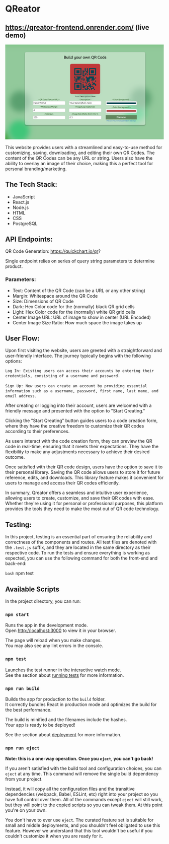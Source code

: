 # QReator 
## https://qreator-frontend.onrender.com/ (live demo)

![GUI](QreatorUI.png)

This website provides users with a streamlined and easy-to-use method for customizing, saving, downloading, and editing their own QR Codes. The content of the QR Codes can be any URL or string. Users also have the ability to overlay an image of their choice, making this a perfect tool for personal branding/marketing.

## The Tech Stack:
- JavaScript
- React.js
- Node.js
- HTML
- CSS
- PostgreSQL

## API Endpoints:

QR Code Generation: 
https://quickchart.io/qr?

Single endpoint relies on series of query string parameters to determine product.

### Parameters:

- Text: Content of the QR Code (can be a URL or any other string)
- Margin: Whitespace around the QR Code
- Size: Dimensions of QR Code
- Dark: Hex Color code for the (normally) black QR grid cells
- Light: Hex Color code for the (normally) white QR grid cells
- Center Image URL: URL of image to show in center (URL Encoded)
- Center Image Size Ratio: How much space the image takes up

## User Flow:

Upon first visiting the website, users are greeted with a straightforward and user-friendly interface. The journey typically begins with the following options:

    Log In: Existing users can access their accounts by entering their credentials, consisting of a username and password.

    Sign Up: New users can create an account by providing essential information such as a username, password, first name, last name, and email address.

After creating or logging into their account, users are welcomed with a friendly message and presented with the option to "Start Qreating."

Clicking the "Start Qreating" button guides users to a code creation form, where they have the creative freedom to customize their QR codes according to their preferences.

As users interact with the code creation form, they can preview the QR code in real-time, ensuring that it meets their expectations. They have the flexibility to make any adjustments necessary to achieve their desired outcome.

Once satisfied with their QR code design, users have the option to save it to their personal library. Saving the QR code allows users to store it for future reference, edits, and downloads. This library feature makes it convenient for users to manage and access their QR codes efficiently.

In summary, Qreator offers a seamless and intuitive user experience, allowing users to create, customize, and save their QR codes with ease. Whether they're using it for personal or professional purposes, this platform provides the tools they need to make the most out of QR code technology.

## Testing:

In this project, testing is an essential part of ensuring the reliability and correctness of the components and routes. All test files are denoted with the `.test.js` suffix, and they are located in the same directory as their respective code. To run the tests and ensure everything is working as expected, you can use the following command for both the front-end and back-end:

```bash```
npm test

## Available Scripts

In the project directory, you can run:

### `npm start`

Runs the app in the development mode.\
Open [http://localhost:3000](http://localhost:3000) to view it in your browser.

The page will reload when you make changes.\
You may also see any lint errors in the console.

### `npm test`

Launches the test runner in the interactive watch mode.\
See the section about [running tests](https://facebook.github.io/create-react-app/docs/running-tests) for more information.

### `npm run build`

Builds the app for production to the `build` folder.\
It correctly bundles React in production mode and optimizes the build for the best performance.

The build is minified and the filenames include the hashes.\
Your app is ready to be deployed!

See the section about [deployment](https://facebook.github.io/create-react-app/docs/deployment) for more information.

### `npm run eject`

**Note: this is a one-way operation. Once you `eject`, you can't go back!**

If you aren't satisfied with the build tool and configuration choices, you can `eject` at any time. This command will remove the single build dependency from your project.

Instead, it will copy all the configuration files and the transitive dependencies (webpack, Babel, ESLint, etc) right into your project so you have full control over them. All of the commands except `eject` will still work, but they will point to the copied scripts so you can tweak them. At this point you're on your own.

You don't have to ever use `eject`. The curated feature set is suitable for small and middle deployments, and you shouldn't feel obligated to use this feature. However we understand that this tool wouldn't be useful if you couldn't customize it when you are ready for it.